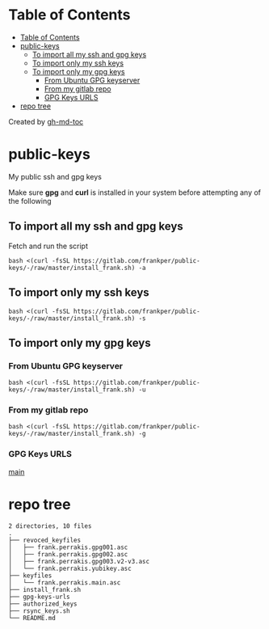 Table of Contents
=================

* [Table of Contents](#table-of-contents)
* [public-keys](#public-keys)
   * [To import all my ssh and gpg keys](#to-import-all-my-ssh-and-gpg-keys)
   * [To import only my ssh keys](#to-import-only-my-ssh-keys)
   * [To import only my gpg keys](#to-import-only-my-gpg-keys)
      * [From Ubuntu GPG keyserver](#from-ubuntu-gpg-keyserver)
      * [From my gitlab repo](#from-my-gitlab-repo)
      * [GPG Keys URLS](#gpg-keys-urls)
* [repo tree](#repo-tree)

Created by [gh-md-toc](https://github.com/ekalinin/github-markdown-toc)
# public-keys
My public ssh and gpg keys 

Make sure **gpg** and **curl** is installed in your system before attempting any of the following 

## To import all my ssh and gpg keys
Fetch and run the script 
```shell
bash <(curl -fsSL https://gitlab.com/frankper/public-keys/-/raw/master/install_frank.sh) -a
```
## To import only my ssh keys
```shell
bash <(curl -fsSL https://gitlab.com/frankper/public-keys/-/raw/master/install_frank.sh) -s 
```
## To import only my gpg keys
### From Ubuntu GPG keyserver
```shell
bash <(curl -fsSL https://gitlab.com/frankper/public-keys/-/raw/master/install_frank.sh) -u
```
### From my gitlab repo
```shell
bash <(curl -fsSL https://gitlab.com/frankper/public-keys/-/raw/master/install_frank.sh) -g
```
### GPG Keys URLS
[main](https://keyserver.ubuntu.com/pks/lookup?op=get&search=0x026df53d6b7c0b00732d555cf8e3ef51cf4f4f51)
# repo tree
```shell
2 directories, 10 files
.
├── revoced_keyfiles
│   ├── frank.perrakis.gpg001.asc
│   ├── frank.perrakis.gpg002.asc
│   ├── frank.perrakis.gpg003.v2-v3.asc
│   └── frank.perrakis.yubikey.asc
├── keyfiles
│   └── frank.perrakis.main.asc
├── install_frank.sh
├── gpg-keys-urls
├── authorized_keys
├── rsync_keys.sh
└── README.md
```

